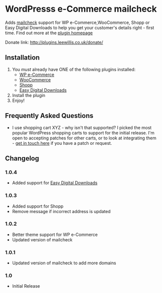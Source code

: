 # WordPresss e-Commerce mailcheck

Adds [mailcheck](https://github.com/Kicksend/mailcheck) support for WP e-Commerce,WooCommerce, Shopp or Easy Digital Downloads to help you get your customer's details right - first time. Find out more at the [plugin homepage](http://plugins.leewillis.co.uk/e-commerce-mailcheck-documentation/mailcheck-wordpress-e-commerce/)

Donate link: http://plugins.leewillis.co.uk/donate/

## Installation

1. You *must* already have ONE of the following plugins installed:
    * [WP e-Commerce](http://wordpress.org/extend/plugins/wp-e-commerce/)
    * [WooCommerce](http://woothemes.com/woocommerce/)
    * [Shopp](https://shopplugin.net)
    * [Easy Digital Downloads](https://easydigitaldownloads.com/)
1. Install the plugin
1. Enjoy!

## Frequently Asked Questions

* I use shopping cart XYZ - why isn't that supported?
I picked the most popular WordPress shopping carts to support for the initial release. I'm open to accepting patches for other carts, or to look at integrating them - [get in touch here](http://plugins.leewillis.co.uk/contact/) if you have a patch or request.

## Changelog

### 1.0.4
* Added support for [Easy Digital Downloads](http://wordpress.org/extend/plugins/easy-digital-downloads/)

### 1.0.3
* Added support for Shopp
* Remove message if incorrect address is updated

### 1.0.2
* Better theme support for WP e-Commerce
* Updated version of mailcheck

### 1.0.1
* Updated version of mailcheck to add more domains

### 1.0
* Initial Release
